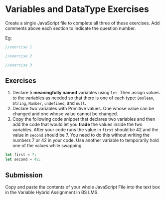 # Variables and DataType Exercises

Create a single JavaScript file to complete all three of these exercises. Add comments above each section to indicate the question number.

Eg:

```js
//exercise 1

//exercise 2

//exercise 3
```

## Exercises

1. Declare 5 **meaningfully named** variables using `let`. Then assign values to the variables as needed so that there is one of each type: `Boolean`, `String`, `Number`, `undefined`, and `null`.
2. Declare two variables with Primitive values. One whose value can be changed and one whose value cannot be changed.
3. Copy the following code snippet that declares two variables and then add the code that would let you **trade** the values inside the two variables. After your code runs the value in `first` should be 42 and the value in `second` should be 7. You need to do this without writing the numbers 7 or 42 in your code. Use another variable to temporarily hold one of the values while swapping.

```js
let first = 7;
let second = 42;
```

## Submission

Copy and paste the contents of your whole JavaScript File into the text box in the Variable Hybrid Assignment in BS LMS.

